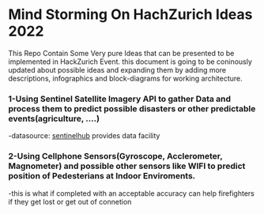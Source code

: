 # Mind Storming On HachZurich Ideas 2022
This Repo Contain Some Very pure Ideas that can be presented to be implemented in HackZurich Event.
this document is going to be coninously updated about possible ideas and expanding them by adding more descriptions, infographics and block-diagrams for working architecture.

### 1-Using Sentinel Satellite Imagery API to gather Data and process them to predict possible disasters or other predictable events(agriculture, ....)

-datasource: [sentinelhub](https://github.com/sentinel-hub/sentinelhub-py) provides data facility



### 2-Using Cellphone Sensors(Gyroscope, Acclerometer, Magnometer) and possible other sensors like WIFI to predict position of Pedesterians at Indoor Enviroments.
-this is what if completed with an acceptable accuracy can help firefighters if they get lost or get out of connetion
